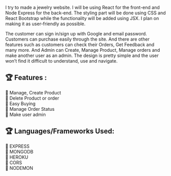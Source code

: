 
I try to made a jewelry website. I will be using React for the front-end and Node Express for the back-end. The styling part will be done using CSS and React Bootstrap while the functionality will be added using JSX. I plan on making it as user-friendly as possible.

The customer can sign in/sign up with Google and email password. Customers can purchase easily through the site. And there are other features such as customers can check their Orders, Get Feedback and many more. And Admin can Create, Manage Product, Manage orders and make another user as an admin. The design is pretty simple and the user won’t find it difficult to understand, use and navigate.

## 🏆 Features :

📘 Manage, Create Product <br/>
📘 Delete Product or order <br/>
📘 Easy Buying <br/>
📘 Manage Order Status <br/>
📘 Make user admin <br/>

## 🏆 Languages/Frameworks Used:

🍧 EXPRESS <br/>
🍧 MONGODB <br/>
🍧 HEROKU <br/>
🍧 CORS <br/>
🍧 NODEMON <br/>
